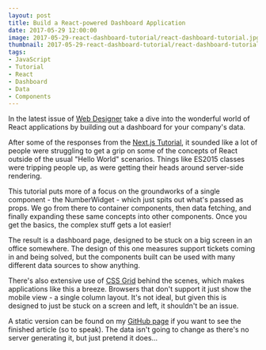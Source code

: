```yaml
---
layout: post
title: Build a React-powered Dashboard Application
date: 2017-05-29 12:00:00
image: 2017-05-29-react-dashboard-tutorial/react-dashboard-tutorial.jpg
thumbnail: 2017-05-29-react-dashboard-tutorial/react-dashboard-tutorial-sm.jpg
tags:
- JavaScript
- Tutorial
- React
- Dashboard
- Data
- Components
---
```

In the latest issue of [Web Designer][Web Designer] take a dive into the wonderful world of React applications by building out a dashboard for your company's data.

After some of the responses from the [Next.js Tutorial], it sounded like a lot of people were struggling to get a grip on some of the concepts of React outside of the usual "Hello World" scenarios. Things like ES2015 classes were tripping people up, as were getting their heads around server-side rendering.

This tutorial puts more of a focus on the groundworks of a single component - the NumberWidget - which just spits out what's passed as props. We go from there to container components, then data fetching, and finally expanding these same concepts into other components. Once you get the basics, the complex stuff gets a lot easier!

The result is a dashboard page, designed to be stuck on a big screen in an office somewhere. The design of this one measures support tickets coming in and being solved, but the components built can be used with many different data sources to show anything.

There's also extensive use of [CSS Grid][CSS Grid] behind the scenes, which makes applications like this a breeze. Browsers that don't support it just show the mobile view - a single column layout. It's not ideal, but given this is designed to just be stuck on a screen and left, it shouldn't be an issue.

A static version can be found on my [GitHub page][Tutorial Demo] if you want to see the finished article (so to speak). The data isn't going to change as there's no server generating it, but just pretend it does...

[Web Designer]:https://www.myfavouritemagazines.co.uk/web-designer-print-back-issues/web-designer-issue-262/
[Next.js Tutorial]:https://mattcrouch.github.io/blog/2017/03/react-next-js-tutorial/
[CSS Grid]:https://developer.mozilla.org/en-US/docs/Web/CSS/CSS_Grid_Layout
[Tutorial Demo]:http://mattcrouch.github.io/reactdashboard/
